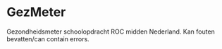 # GezMeter
Gezondheidsmeter schoolopdracht ROC midden Nederland. Kan fouten bevatten/can contain errors.
